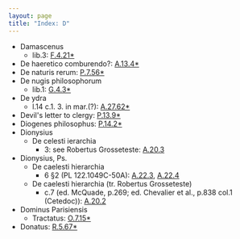 ```yaml
---
layout: page
title: "Index: D"
---
```



 - Damascenus
   - lib.3: [F.4.21\*](../mirador.html?c=F.4&p=21)
 - De haeretico comburendo?: [A.13.4\*](../mirador.html?c=A.13&p=4)
 - De naturis rerum: [P.7.56\*](../mirador.html?c=P.7&p=56)
 - De nugis philosophorum
   - lib.1: [G.4.3\*](../mirador.html?c=G.4&p=3)
 - De ydra
   - l.14 c.1. 3. in mar.(?): [A.27.62\*](../mirador.html?c=A.27&p=62)
 - Devil's letter to clergy: [P.13.9\*](../mirador.html?c=P.13&p=9)
 - Diogenes philosophus: [P.14.2\*](../mirador.html?c=P.14&p=2)
 - Dionysius
   - De celesti ierarchia
     - 3: see Robertus Grosseteste: [A.20.3](../mirador.html?c=A.20&p=3)
 - Dionysius, Ps.
   - De caelesti hierarchia
     - 6 §2 (PL 122.1049C-50A): [A.22.3](../mirador.html?c=A.22&p=3), [A.22.4](../mirador.html?c=A.22&p=4)
   - De caelesti hierarchia (tr. Robertus Grosseteste)
     - c.7 (ed. McQuade, p.269; ed. Chevalier et al., p.838 col.1 (Cetedoc)): [A.20.2](../mirador.html?c=A.20&p=2)
 - Dominus Parisiensis
   - Tractatus: [O.7.15\*](../mirador.html?c=O.7&p=15)
 - Donatus: [R.5.67\*](../mirador.html?c=R.5&p=67)
